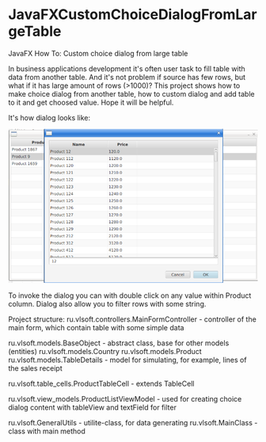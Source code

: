 # JavaFXCustomChoiceDialogFromLargeTable
JavaFX How To: Custom choice dialog from large table

In business applications development it's often user task to fill table with data from another table.
And it's not problem if source has few rows, but what if it has large amount of rows (>1000)?
This project shows how to make choice dialog from another table, how to custom dialog and add table to it and get choosed value.
Hope it will be helpful.

It's how dialog looks like:

![Alt text](screen.png "a title")

To invoke the dialog you can with double click on any value within Product column.
Dialog also allow you to filter rows with some string.

Project structure:
ru.vlsoft.controllers.MainFormController - controller of the main form, which contain table with some simple data
  
ru.vlsoft.models.BaseObject - abstract class, base for other models (entities)
ru.vlsoft.models.Country
ru.vlsoft.models.Product
ru.vlsoft.models.TableDetails - model for simulating, for example, lines of the sales receipt
  
ru.vlsoft.table_cells.ProductTableCell - extends TableCell
  
ru.vlsoft.view_models.ProductListViewModel - used for creating choice dialog content with tableView and textField for filter
  
ru.vlsoft.GeneralUtils - utilite-class, for data generating
ru.vlsoft.MainClass - class with main method
